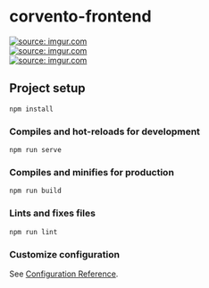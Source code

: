# corvento-frontend

<a href="https://imgur.com/eTibJY2"><img src="https://i.imgur.com/eTibJY2.png" title="source: imgur.com" /></a>
<br>
<a href="https://imgur.com/vSvPtiJ"><img src="https://i.imgur.com/vSvPtiJ.png" title="source: imgur.com" /></a>
<br>
<a href="https://imgur.com/hxlJRqS"><img src="https://i.imgur.com/hxlJRqS.png" title="source: imgur.com" /></a>

## Project setup

```
npm install
```

### Compiles and hot-reloads for development

```
npm run serve
```

### Compiles and minifies for production

```
npm run build
```

### Lints and fixes files

```
npm run lint
```

### Customize configuration

See [Configuration Reference](https://cli.vuejs.org/config/).
